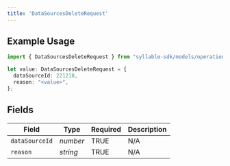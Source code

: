 ```yaml
---
title: 'DataSourcesDeleteRequest'
---
```


## Example Usage

```typescript
import { DataSourcesDeleteRequest } from "syllable-sdk/models/operations";

let value: DataSourcesDeleteRequest = {
  dataSourceId: 221218,
  reason: "<value>",
};
```

## Fields

| Field              | Type               | Required           | Description        |
| ------------------ | ------------------ | ------------------ | ------------------ |
| `dataSourceId`     | *number*           | TRUE | N/A                |
| `reason`           | *string*           | TRUE | N/A                |
